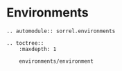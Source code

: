 # Environments

```{eval-rst}
.. automodule:: sorrel.environments

.. toctree::
    :maxdepth: 1
    
    environments/environment
```